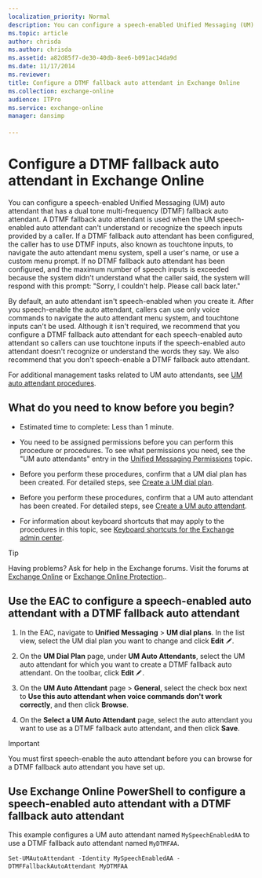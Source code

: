 ```yaml
---
localization_priority: Normal
description: You can configure a speech-enabled Unified Messaging (UM) auto attendant that has a dual tone multi-frequency (DTMF) fallback auto attendant. A DTMF fallback auto attendant is used when the UM speech-enabled auto attendant can't understand or recognize the speech inputs provided by a caller. If a DTMF fallback auto attendant has been configured, the caller has to use DTMF inputs, also known as touchtone inputs, to navigate the auto attendant menu system, spell a user's name, or use a custom menu prompt. If no DTMF fallback auto attendant has been configured, and the maximum number of speech inputs is exceeded because the system didn't understand what the caller said, the system will respond with this prompt:Sorry, I couldn't help. Please call back later.
ms.topic: article
author: chrisda
ms.author: chrisda
ms.assetid: a82d85f7-de30-40db-8ee6-b091ac14da9d
ms.date: 11/17/2014
ms.reviewer: 
title: Configure a DTMF fallback auto attendant in Exchange Online
ms.collection: exchange-online
audience: ITPro
ms.service: exchange-online
manager: dansimp

---
```


# Configure a DTMF fallback auto attendant in Exchange Online

You can configure a speech-enabled Unified Messaging (UM) auto attendant that has a dual tone multi-frequency (DTMF) fallback auto attendant. A DTMF fallback auto attendant is used when the UM speech-enabled auto attendant can't understand or recognize the speech inputs provided by a caller. If a DTMF fallback auto attendant has been configured, the caller has to use DTMF inputs, also known as touchtone inputs, to navigate the auto attendant menu system, spell a user's name, or use a custom menu prompt. If no DTMF fallback auto attendant has been configured, and the maximum number of speech inputs is exceeded because the system didn't understand what the caller said, the system will respond with this prompt: "Sorry, I couldn't help. Please call back later."

By default, an auto attendant isn't speech-enabled when you create it. After you speech-enable the auto attendant, callers can use only voice commands to navigate the auto attendant menu system, and touchtone inputs can't be used. Although it isn't required, we recommend that you configure a DTMF fallback auto attendant for each speech-enabled auto attendant so callers can use touchtone inputs if the speech-enabled auto attendant doesn't recognize or understand the words they say. We also recommend that you don't speech-enable a DTMF fallback auto attendant.

For additional management tasks related to UM auto attendants, see [UM auto attendant procedures](um-auto-attendant-procedures.md).

## What do you need to know before you begin?

- Estimated time to complete: Less than 1 minute.

- You need to be assigned permissions before you can perform this procedure or procedures. To see what permissions you need, see the "UM auto attendants" entry in the [Unified Messaging Permissions](https://technet.microsoft.com/library/d326c3bc-8f33-434a-bf02-a83cc26a5498.aspx) topic.

- Before you perform these procedures, confirm that a UM dial plan has been created. For detailed steps, see [Create a UM dial plan](../../voice-mail-unified-messaging/connect-voice-mail-system/create-um-dial-plan.md).

- Before you perform these procedures, confirm that a UM auto attendant has been created. For detailed steps, see [Create a UM auto attendant](create-a-um-auto-attendant.md).

- For information about keyboard shortcuts that may apply to the procedures in this topic, see [Keyboard shortcuts for the Exchange admin center](../../accessibility/keyboard-shortcuts-in-admin-center.md).

> [!TIP]
> Having problems? Ask for help in the Exchange forums. Visit the forums at [Exchange Online](https://go.microsoft.com/fwlink/p/?linkId=267542) or [Exchange Online Protection](https://go.microsoft.com/fwlink/p/?linkId=285351)..

## Use the EAC to configure a speech-enabled auto attendant with a DTMF fallback auto attendant

1. In the EAC, navigate to **Unified Messaging** \> **UM dial plans**. In the list view, select the UM dial plan you want to change and click **Edit** ![Edit icon](../../media/ITPro_EAC_EditIcon.gif).

2. On the **UM Dial Plan** page, under **UM Auto Attendants**, select the UM auto attendant for which you want to create a DTMF fallback auto attendant. On the toolbar, click **Edit** ![Edit icon](../../media/ITPro_EAC_EditIcon.gif).

3. On the **UM Auto Attendant** page \> **General**, select the check box next to **Use this auto attendant when voice commands don't work correctly**, and then click **Browse**.

4. On the **Select a UM Auto Attendant** page, select the auto attendant you want to use as a DTMF fallback auto attendant, and then click **Save**.

> [!IMPORTANT]
> You must first speech-enable the auto attendant before you can browse for a DTMF fallback auto attendant you have set up.

## Use Exchange Online PowerShell to configure a speech-enabled auto attendant with a DTMF fallback auto attendant

This example configures a UM auto attendant named `MySpeechEnabledAA` to use a DTMF fallback auto attendant named `MyDTMFAA`.

```
Set-UMAutoAttendant -Identity MySpeechEnabledAA -DTMFFallbackAutoAttendant MyDTMFAA
```
